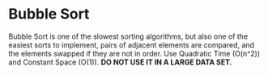 # Bubble Sort

Bubble Sort is one of the slowest sorting algorithms, but also one of the easiest sorts to implement, pairs of adjacent elements are compared, and the elements swapped if they are not in order. Use Quadratic Time (O(n^2)) and Constant Space (O(1)). **DO NOT USE IT IN A LARGE DATA SET.**
